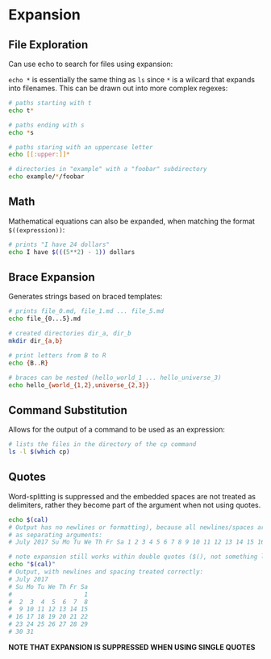 # Expansion

## File Exploration

Can use echo to search for files using expansion:

`echo *` is essentially the same thing as `ls` since `*` is a wilcard that expands into filenames. This can be drawn out into more complex regexes:

```sh
# paths starting with t
echo t*

# paths ending with s
echo *s

# paths staring with an uppercase letter
echo [[:upper:]]*

# directories in "example" with a "foobar" subdirectory
echo example/*/foobar
```

## Math

Mathematical equations can also be expanded, when matching the format `$((expression))`:

```sh
# prints "I have 24 dollars"
echo I have $(((5**2) - 1)) dollars
```

## Brace Expansion

Generates strings based on braced templates:

```sh
# prints file_0.md, file_1.md ... file_5.md
echo file_{0...5}.md

# created directories dir_a, dir_b
mkdir dir_{a,b}

# print letters from B to R
echo {B..R}

# braces can be nested (hello_world_1 ... hello_universe_3)
echo hello_{world_{1,2},universe_{2,3}}
```

## Command Substitution

Allows for the output of a command to be used as an expression:

```sh
# lists the files in the directory of the cp command
ls -l $(which cp)
```

## Quotes

Word-splitting is suppressed and the embedded spaces are not treated as delimiters, rather they become part of the argument when not using quotes.

```sh
echo $(cal)
# Output has no newlines or formatting), because all newlines/spaces are seen
# as separating arguments:
# July 2017 Su Mo Tu We Th Fr Sa 1 2 3 4 5 6 7 8 9 10 11 12 13 14 15 16 17 18 19 20 21 22 23 24 25 26 27 28 29 30 31

# note expansion still works within double quotes ($(), not something like *)
echo "$(cal)"
# Output, with newlines and spacing treated correctly:
# July 2017
# Su Mo Tu We Th Fr Sa
#                    1
#  2  3  4  5  6  7  8
#  9 10 11 12 13 14 15
# 16 17 18 19 20 21 22
# 23 24 25 26 27 28 29
# 30 31
```

**NOTE THAT EXPANSION IS SUPPRESSED WHEN USING SINGLE QUOTES**
